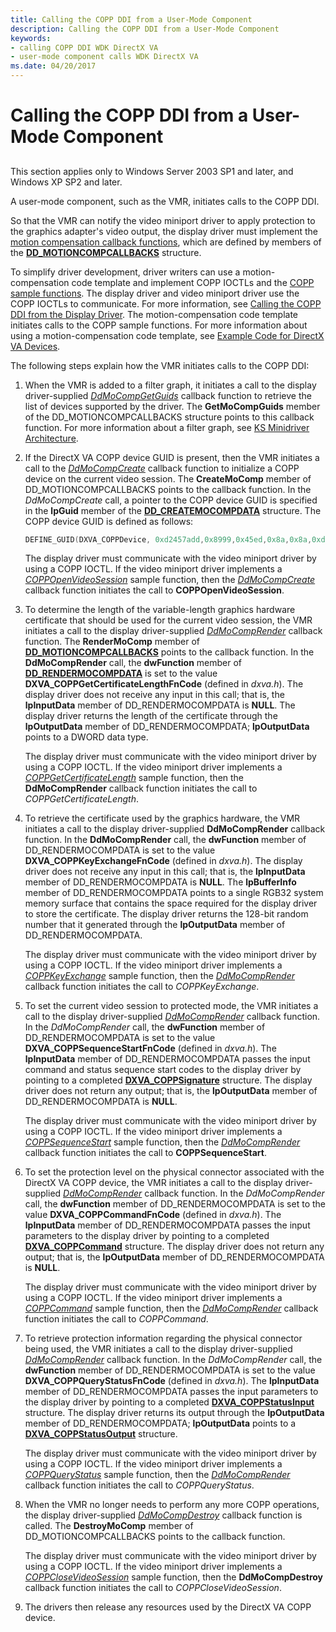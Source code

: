 ```yaml
---
title: Calling the COPP DDI from a User-Mode Component
description: Calling the COPP DDI from a User-Mode Component
keywords:
- calling COPP DDI WDK DirectX VA
- user-mode component calls WDK DirectX VA
ms.date: 04/20/2017
---
```


# Calling the COPP DDI from a User-Mode Component


## <span id="ddk_calling_the_copp_ddi_from_a_user_mode_component_gg"></span><span id="DDK_CALLING_THE_COPP_DDI_FROM_A_USER_MODE_COMPONENT_GG"></span>


This section applies only to Windows Server 2003 SP1 and later, and Windows XP SP2 and later.

A user-mode component, such as the VMR, initiates calls to the COPP DDI.

So that the VMR can notify the video miniport driver to apply protection to the graphics adapter's video output, the display driver must implement the [motion compensation callback functions](motion-compensation-callbacks.md), which are defined by members of the [**DD\_MOTIONCOMPCALLBACKS**](/windows/win32/api/ddrawint/ns-ddrawint-dd_motioncompcallbacks) structure.

To simplify driver development, driver writers can use a motion-compensation code template and implement COPP IOCTLs and the [COPP sample functions](sample-functions-for-copp.md). The display driver and video miniport driver use the COPP IOCTLs to communicate. For more information, see [Calling the COPP DDI from the Display Driver](calling-the-copp-ddi-from-the-display-driver.md). The motion-compensation code template initiates calls to the COPP sample functions. For more information about using a motion-compensation code template, see [Example Code for DirectX VA Devices](example-code-for-directx-va-devices.md).

The following steps explain how the VMR initiates calls to the COPP DDI:

1.  When the VMR is added to a filter graph, it initiates a call to the display driver-supplied [*DdMoCompGetGuids*](/windows/win32/api/ddrawint/nc-ddrawint-pdd_mocompcb_getguids) callback function to retrieve the list of devices supported by the driver. The **GetMoCompGuids** member of the DD\_MOTIONCOMPCALLBACKS structure points to this callback function. For more information about a filter graph, see [KS Minidriver Architecture](../stream/ks-minidriver-architecture.md).

2.  If the DirectX VA COPP device GUID is present, then the VMR initiates a call to the [*DdMoCompCreate*](/windows/win32/api/ddrawint/nc-ddrawint-pdd_mocompcb_create) callback function to initialize a COPP device on the current video session. The **CreateMoComp** member of DD\_MOTIONCOMPCALLBACKS points to the callback function. In the *DdMoCompCreate* call, a pointer to the COPP device GUID is specified in the **lpGuid** member of the [**DD\_CREATEMOCOMPDATA**](/windows/win32/api/ddrawint/ns-ddrawint-dd_createmocompdata) structure. The COPP device GUID is defined as follows:

    ```cpp
    DEFINE_GUID(DXVA_COPPDevice, 0xd2457add,0x8999,0x45ed,0x8a,0x8a,0xd1,0xaa,0x04,0x7b,0xa4,0xd5);
    ```

    The display driver must communicate with the video miniport driver by using a COPP IOCTL. If the video miniport driver implements a [*COPPOpenVideoSession*](./coppopenvideosession.md) sample function, then the [*DdMoCompCreate*](/windows/win32/api/ddrawint/nc-ddrawint-pdd_mocompcb_create) callback function initiates the call to **COPPOpenVideoSession**.

3.  To determine the length of the variable-length graphics hardware certificate that should be used for the current video session, the VMR initiates a call to the display driver-supplied [*DdMoCompRender*](/windows/win32/api/ddrawint/nc-ddrawint-pdd_mocompcb_render) callback function. The **RenderMoComp** member of [**DD\_MOTIONCOMPCALLBACKS**](/windows/win32/api/ddrawint/ns-ddrawint-dd_motioncompcallbacks) points to the callback function. In the **DdMoCompRender** call, the **dwFunction** member of [**DD\_RENDERMOCOMPDATA**](/windows/win32/api/ddrawint/ns-ddrawint-dd_rendermocompdata) is set to the value **DXVA\_COPPGetCertificateLengthFnCode** (defined in *dxva.h*). The display driver does not receive any input in this call; that is, the **lpInputData** member of DD\_RENDERMOCOMPDATA is **NULL**. The display driver returns the length of the certificate through the **lpOutputData** member of DD\_RENDERMOCOMPDATA; **lpOutputData** points to a DWORD data type.

    The display driver must communicate with the video miniport driver by using a COPP IOCTL. If the video miniport driver implements a [*COPPGetCertificateLength*](./coppgetcertificatelength.md) sample function, then the **DdMoCompRender** callback function initiates the call to *COPPGetCertificateLength*.

4.  To retrieve the certificate used by the graphics hardware, the VMR initiates a call to the display driver-supplied **DdMoCompRender** callback function. In the **DdMoCompRender** call, the **dwFunction** member of DD\_RENDERMOCOMPDATA is set to the value **DXVA\_COPPKeyExchangeFnCode** (defined in *dxva.h*). The display driver does not receive any input in this call; that is, the **lpInputData** member of DD\_RENDERMOCOMPDATA is **NULL**. The **lpBufferInfo** member of DD\_RENDERMOCOMPDATA points to a single RGB32 system memory surface that contains the space required for the display driver to store the certificate. The display driver returns the 128-bit random number that it generated through the **lpOutputData** member of DD\_RENDERMOCOMPDATA.

    The display driver must communicate with the video miniport driver by using a COPP IOCTL. If the video miniport driver implements a [*COPPKeyExchange*](./coppkeyexchange.md) sample function, then the [*DdMoCompRender*](/windows/win32/api/ddrawint/nc-ddrawint-pdd_mocompcb_render) callback function initiates the call to *COPPKeyExchange*.

5.  To set the current video session to protected mode, the VMR initiates a call to the display driver-supplied [*DdMoCompRender*](/windows/win32/api/ddrawint/nc-ddrawint-pdd_mocompcb_render) callback function. In the *DdMoCompRender* call, the **dwFunction** member of DD\_RENDERMOCOMPDATA is set to the value **DXVA\_COPPSequenceStartFnCode** (defined in *dxva.h*). The **lpInputData** member of DD\_RENDERMOCOMPDATA passes the input command and status sequence start codes to the display driver by pointing to a completed [**DXVA\_COPPSignature**](/windows-hardware/drivers/ddi/dxva/ns-dxva-_dxva_coppsignature) structure. The display driver does not return any output; that is, the **lpOutputData** member of DD\_RENDERMOCOMPDATA is **NULL**.

    The display driver must communicate with the video miniport driver by using a COPP IOCTL. If the video miniport driver implements a [*COPPSequenceStart*](./coppsequencestart.md) sample function, then the [*DdMoCompRender*](/windows/win32/api/ddrawint/nc-ddrawint-pdd_mocompcb_render) callback function initiates the call to **COPPSequenceStart**.

6.  To set the protection level on the physical connector associated with the DirectX VA COPP device, the VMR initiates a call to the display driver-supplied [*DdMoCompRender*](/windows/win32/api/ddrawint/nc-ddrawint-pdd_mocompcb_render) callback function. In the *DdMoCompRender* call, the **dwFunction** member of DD\_RENDERMOCOMPDATA is set to the value **DXVA\_COPPCommandFnCode** (defined in *dxva.h*). The **lpInputData** member of DD\_RENDERMOCOMPDATA passes the input parameters to the display driver by pointing to a completed [**DXVA\_COPPCommand**](/windows-hardware/drivers/ddi/dxva/ns-dxva-_dxva_coppcommand) structure. The display driver does not return any output; that is, the **lpOutputData** member of DD\_RENDERMOCOMPDATA is **NULL**.

    The display driver must communicate with the video miniport driver by using a COPP IOCTL. If the video miniport driver implements a [*COPPCommand*](./coppcommand.md) sample function, then the [*DdMoCompRender*](/windows/win32/api/ddrawint/nc-ddrawint-pdd_mocompcb_render) callback function initiates the call to *COPPCommand*.

7.  To retrieve protection information regarding the physical connector being used, the VMR initiates a call to the display driver-supplied [*DdMoCompRender*](/windows/win32/api/ddrawint/nc-ddrawint-pdd_mocompcb_render) callback function. In the *DdMoCompRender* call, the **dwFunction** member of DD\_RENDERMOCOMPDATA is set to the value **DXVA\_COPPQueryStatusFnCode** (defined in *dxva.h*). The **lpInputData** member of DD\_RENDERMOCOMPDATA passes the input parameters to the display driver by pointing to a completed [**DXVA\_COPPStatusInput**](/windows-hardware/drivers/ddi/dxva/ns-dxva-_dxva_coppstatusinput) structure. The display driver returns its output through the **lpOutputData** member of DD\_RENDERMOCOMPDATA; **lpOutputData** points to a [**DXVA\_COPPStatusOutput**](/windows-hardware/drivers/ddi/dxva/ns-dxva-_dxva_coppstatusoutput) structure.

    The display driver must communicate with the video miniport driver by using a COPP IOCTL. If the video miniport driver implements a [*COPPQueryStatus*](./coppquerystatus.md) sample function, then the [*DdMoCompRender*](/windows/win32/api/ddrawint/nc-ddrawint-pdd_mocompcb_render) callback function initiates the call to *COPPQueryStatus*.

8.  When the VMR no longer needs to perform any more COPP operations, the display driver-supplied [*DdMoCompDestroy*](/windows/win32/api/ddrawint/nc-ddrawint-pdd_mocompcb_destroy) callback function is called. The **DestroyMoComp** member of DD\_MOTIONCOMPCALLBACKS points to the callback function.

    The display driver must communicate with the video miniport driver by using a COPP IOCTL. If the video miniport driver implements a [*COPPCloseVideoSession*](./coppclosevideosession.md) sample function, then the **DdMoCompDestroy** callback function initiates the call to *COPPCloseVideoSession*.

9.  The drivers then release any resources used by the DirectX VA COPP device.

 

